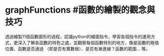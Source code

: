 # graphFunctions #函數的繪製的觀念與技巧
透過繪製11個函數圖形的過程，認識python的繪圖指令，學習各個指令的運用方式，更深入了解各函數的特色之處，並觀察每個函數特別的地方，像是函數的極值位置、函數是否通過 
 （即是否有實數根）、是否有漸進線？函數的範圍... 等。
